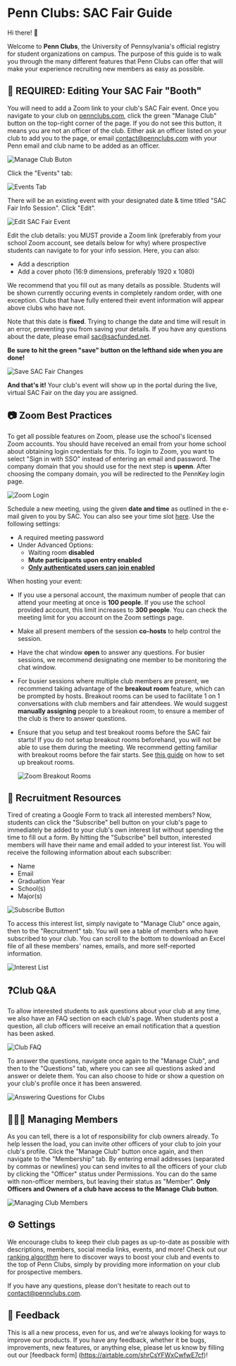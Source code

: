 # Penn Clubs: SAC Fair Guide

Hi there! 🎉

Welcome to **Penn Clubs**, the University of Pennsylvania's official registry for student organizations on campus. The purpose of this guide is to walk you through the many different features that Penn Clubs can offer that will make your experience recruiting new members as easy as possible.

## 📅 REQUIRED: Editing Your SAC Fair "Booth"

You will need to add a Zoom link to your club's SAC Fair event. Once you navigate to your club on [pennclubs.com](http://pennclubs.com), click the green "Manage Club" button on the top-right corner of the page. If you do not see this button, it means you are not an officer of the club. Either ask an officer listed on your club to add you to the page, or email contact@pennclubs.com with your Penn email and club name to be added as an officer.

![Manage Club Buton](1.png)

Click the "Events" tab:

![Events Tab](2.png)

There will be an existing event with your designated date & time titled "SAC Fair Info Session". Click "Edit".

![Edit SAC Fair Event](3.png)

Edit the club details: you MUST provide a Zoom link (preferably from your school Zoom account, see details below for why) where prospective students can navigate to for your info session. Here, you can also:
- Add a description
- Add a cover photo (16:9 dimensions, preferably 1920 x 1080)

We recommend that you fill out as many details as possible. Students will be shown currently occuring events in completely random order, with one exception. Clubs that have fully entered their event information will appear above clubs who have not.

Note that this date is **fixed**. Trying to change the date and time will result in an error, preventing you from saving your details. If you have any questions about the date, please email sac@sacfunded.net.

**Be sure to hit the green "save" button on the lefthand side when you are done!**

![Save SAC Fair Changes](4.png)

**And that's it!** Your club's event will show up in the portal during the live, virtual SAC Fair on the day you are assigned.

## 📷 Zoom Best Practices

To get all possible features on Zoom, please use the school's licensed Zoom accounts. You should have received an email from your home school about obtaining login credentials for this. To login to Zoom, you want to select "Sign in with SSO" instead of entering an email and password. The company domain that you should use for the next step is **upenn**. After choosing the company domain, you will be redirected to the PennKey login page.

![Zoom Login](zoom1.png)

Schedule a new meeting, using the given **date and time** as outlined in the e-mail given to you by SAC. You can also see your time slot [here](/fair). Use the following settings:

- A required meeting password
- Under Advanced Options:
    - Waiting room **disabled**
    - **Mute participants upon entry enabled**
    - [**Only authenticated users can join enabled**](https://support.zoom.us/hc/en-us/articles/360037117472-Authentication-Profiles-for-meetings-and-webinars)

When hosting your event:
- If you use a personal account, the maximum number of people that can attend your meeting at once is **100 people**. If you use the school provided account, this limit increases to **300 people**. You can check the meeting limit for you account on the Zoom settings page.
- Make all present members of the session **co-hosts** to help control the session.
- Have the chat window **open** to answer any questions. For busier sessions, we recommend designating one member to be monitoring the chat window.
- For busier sessions where multiple club members are present, we recommend taking advantage of the **breakout room** feature, which can be prompted by hosts. Breakout rooms can be used to facilitate 1 on 1 conversations with club members and fair attendees. We would suggest **manually assigning** people to a breakout room, to ensure a member of the club is there to answer questions.
- <important>Ensure that you setup and test breakout rooms before the SAC fair starts! If you do not setup breakout rooms beforehand, you will not be able to use them during the meeting.</important> We recommend getting familiar with breakout rooms before the fair starts. See [this guide](https://support.zoom.us/hc/en-us/articles/206476093-Enabling-breakout-rooms) on how to set up breakout rooms.

    ![Zoom Breakout Rooms](5.png)

## 📎 Recruitment Resources

Tired of creating a Google Form to track all interested members? Now, students can click the "Subscribe" bell button on your club's page to immediately be added to your club's own interest list without spending the time to fill out a form. By hitting the "Subscribe" bell button, interested members will have their name and email added to your interest list. You will receive the following information about each subscriber:
- Name
- Email
- Graduation Year
- School(s)
- Major(s)

![Subscribe Button](6.png)

To access this interest list, simply navigate to "Manage Club" once again, then to the "Recruitment" tab. You will see a table of members who have subscribed to your club. You can scroll to the bottom to download an Excel file of all these members' names, emails, and more self-reported information.

![Interest List](7.png)

## ❓Club Q&A

To allow interested students to ask questions about your club at any time, we also have an FAQ section on each club's page. When students post a question, all club officers will receive an email notification that a question has been asked. 

![Club FAQ](8.png)

To answer the questions, navigate once again to the "Manage Club", and then to the "Questions" tab, where you can see all questions asked and answer or delete them. You can also choose to hide or show a question on your club's profile once it has been answered.

![Answering Questions for Clubs](9.png)

## 👩‍👧‍👦 Managing Members

As you can tell, there is a lot of responsibility for club owners already. To help lessen the load, you can invite other officers of your club to join your club's profile. Click the "Manage Club" button once again, and then navigate to the "Membership" tab. By entering email addresses (separated by commas or newlines) you can send invites to all the officers of your club by clicking the "Officer" status under Permissions. You can do the same with non-officer members, but leaving their status as "Member". **Only Officers and Owners of a club have access to the Manage Club button**. 

![Managing Club Members](10.png)

## ⚙️ Settings

We encourage clubs to keep their club pages as up-to-date as possible with descriptions, members, social media links, events, and more! Check out our [ranking algorithm](/rank) here to discover ways to boost your club and events to the top of Penn Clubs, simply by providing more information on your club for prospective members.

If you have any questions, please don't hesitate to reach out to contact@pennclubs.com.

## 📝 Feedback

This is all a new process, even for us, and we're always looking for ways
to improve our products. If you have any feedback, whether it be bugs,
improvements, new features, or anything else, please let us know by
filling out our [feedback form] (https://airtable.com/shrCsYFWxCwfwE7cf)!